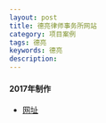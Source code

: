 ```yaml
---
layout: post
title: 德亮律师事务所网站
category: 项目案例
tags: 德亮
keywords: 德亮
description: 
---
```



#### 2017年制作

- [网址](http://182.92.226.74/bjxsbh.com/)




